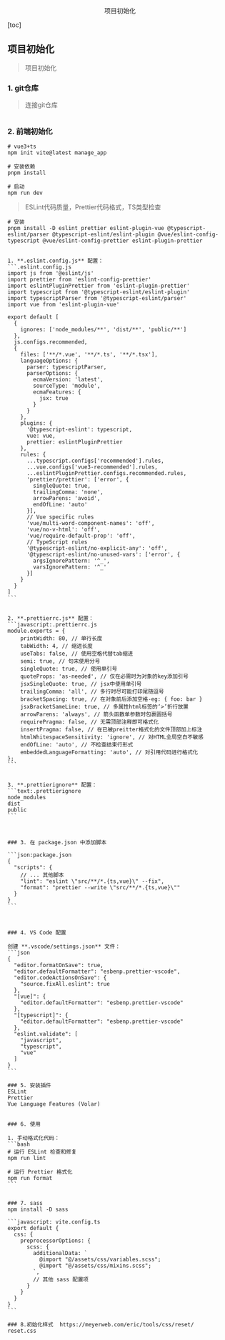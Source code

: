 <center>项目初始化</center>





[toc]









## 项目初始化

> 项目初始化







### 1. git仓库

> 连接git仓库

```shell
```











### 2. 前端初始化

```shell
# vue3+ts
npm init vite@latest manage_app

# 安装依赖
pnpm install

# 启动
npm run dev
```

> ESLint代码质量，Prettier代码格式，TS类型检查

````shell
# 安装
pnpm install -D eslint prettier eslint-plugin-vue @typescript-eslint/parser @typescript-eslint/eslint-plugin @vue/eslint-config-typescript @vue/eslint-config-prettier eslint-plugin-prettier


1. **.eslint.config.js** 配置：
```.eslint.config.js
import js from '@eslint/js'
import prettier from 'eslint-config-prettier'
import eslintPluginPrettier from 'eslint-plugin-prettier'
import typescript from '@typescript-eslint/eslint-plugin'
import typescriptParser from '@typescript-eslint/parser'
import vue from 'eslint-plugin-vue'

export default [
  {
    ignores: ['node_modules/**', 'dist/**', 'public/**']
  },
  js.configs.recommended,
  {
    files: ['**/*.vue', '**/*.ts', '**/*.tsx'],
    languageOptions: {
      parser: typescriptParser,
      parserOptions: {
        ecmaVersion: 'latest',
        sourceType: 'module',
        ecmaFeatures: {
          jsx: true
        }
      }
    },
    plugins: {
      '@typescript-eslint': typescript,
      vue: vue,
      prettier: eslintPluginPrettier
    },
    rules: {
      ...typescript.configs['recommended'].rules,
      ...vue.configs['vue3-recommended'].rules,
      ...eslintPluginPrettier.configs.recommended.rules,
      'prettier/prettier': ['error', {
        singleQuote: true,
        trailingComma: 'none',
        arrowParens: 'avoid',
        endOfLine: 'auto'
      }],
      // Vue specific rules
      'vue/multi-word-component-names': 'off',
      'vue/no-v-html': 'off',
      'vue/require-default-prop': 'off',
      // TypeScript rules
      '@typescript-eslint/no-explicit-any': 'off',
      '@typescript-eslint/no-unused-vars': ['error', {
        argsIgnorePattern: '^_',
        varsIgnorePattern: '^_'
      }]
    }
  }
]
```


2. **.prettierrc.js** 配置：
```javascript:.prettierrc.js
module.exports = {
    printWidth: 80, // 单行长度
    tabWidth: 4, // 缩进长度
    useTabs: false, // 使用空格代替tab缩进
    semi: true, // 句末使用分号
    singleQuote: true, // 使用单引号
    quoteProps: 'as-needed', // 仅在必需时为对象的key添加引号
    jsxSingleQuote: true, // jsx中使用单引号
    trailingComma: 'all', // 多行时尽可能打印尾随逗号
    bracketSpacing: true, // 在对象前后添加空格-eg: { foo: bar }
    jsxBracketSameLine: true, // 多属性html标签的‘>’折行放置
    arrowParens: 'always', // 箭头函数单参数时包裹圆括号
    requirePragma: false, // 无需顶部注释即可格式化
    insertPragma: false, // 在已被preitter格式化的文件顶部加上标注
    htmlWhitespaceSensitivity: 'ignore', // 对HTML全局空白不敏感
    endOfLine: 'auto', // 不检查结束行形式
    embeddedLanguageFormatting: 'auto', // 对引用代码进行格式化
};
```


3. **.prettierignore** 配置：
```text:.prettierignore
node_modules
dist
public
```



### 3. 在 package.json 中添加脚本

```json:package.json
{
  "scripts": {
    // ... 其他脚本
    "lint": "eslint \"src/**/*.{ts,vue}\" --fix",
    "format": "prettier --write \"src/**/*.{ts,vue}\""
  }
}
```



### 4. VS Code 配置

创建 **.vscode/settings.json** 文件：
```json
{
  "editor.formatOnSave": true,
  "editor.defaultFormatter": "esbenp.prettier-vscode",
  "editor.codeActionsOnSave": {
    "source.fixAll.eslint": true
  },
  "[vue]": {
    "editor.defaultFormatter": "esbenp.prettier-vscode"
  },
  "[typescript]": {
    "editor.defaultFormatter": "esbenp.prettier-vscode"
  },
  "eslint.validate": [
    "javascript",
    "typescript",
    "vue"
  ]
}
```

### 5. 安装插件
ESLint
Prettier
Vue Language Features (Volar)


### 6. 使用

1. 手动格式化代码：
```bash
# 运行 ESLint 检查和修复
npm run lint

# 运行 Prettier 格式化
npm run format
```


### 7. sass
npm install -D sass

```javascript: vite.config.ts
export default {
  css: {
    preprocessorOptions: {
      scss: {
        additionalData: `
          @import "@/assets/css/variables.scss";
          @import "@/assets/css/mixins.scss";
        `,
        // 其他 sass 配置项
      }
    }
  }
}
```

### 8.初始化样式  https://meyerweb.com/eric/tools/css/reset/
reset.css
````







